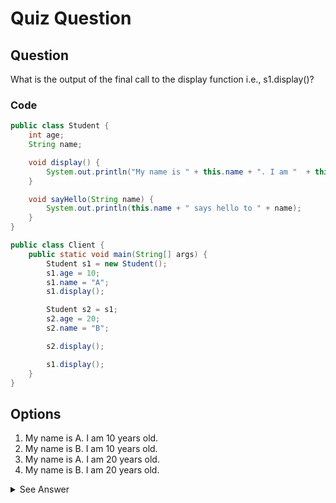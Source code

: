 # Quiz Question

## Question
What is the output of the final call to the display function i.e., s1.display()?

### Code
```java
public class Student {
    int age;
    String name;

    void display() {
        System.out.println("My name is " + this.name + ". I am "  + this.age + " years old");
    }

    void sayHello(String name) {
        System.out.println(this.name + " says hello to " + name);
    }
}

public class Client {
    public static void main(String[] args) {
        Student s1 = new Student();
        s1.age = 10;
        s1.name = "A";
        s1.display();

        Student s2 = s1;
        s2.age = 20;
        s2.name = "B";

        s2.display();

        s1.display();
    }
}
```


## Options
1. My name is A. I am 10 years old.
2. My name is B. I am 10 years old.
3. My name is A. I am 20 years old.
4. My name is B. I am 20 years old.

<details>
<summary>See Answer</summary>

### Correct Answer
4. My name is B. I am 20 years old.

### Explanation
Explanation:
- `s2 = s1;` means both `s1` and `s2` refer to the same object in memory.
- When you update `s2.age` and `s2.name`, it also updates the properties of `s1`, since both are pointing to the same object.
- Therefore, the final call to `s1.display()` outputs the updated values of `name` and `age`.

</details>
